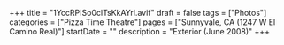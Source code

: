 +++
title = "1YccRPISo0clTsKkAYrl.avif"
draft = false
tags = ["Photos"]
categories = ["Pizza Time Theatre"]
pages = ["Sunnyvale, CA (1247 W El Camino Real)"]
startDate = ""
description = "Exterior (June 2008)"
+++
